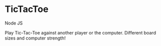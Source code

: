# TicTacToe
Node JS

Play Tic-Tac-Toe against another player or the computer. Different board sizes and computer strength!
